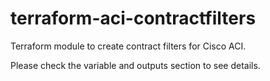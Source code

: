 # terraform-aci-contractfilters

Terraform module to create contract filters for Cisco ACI.

Please check the variable and outputs section to see details.